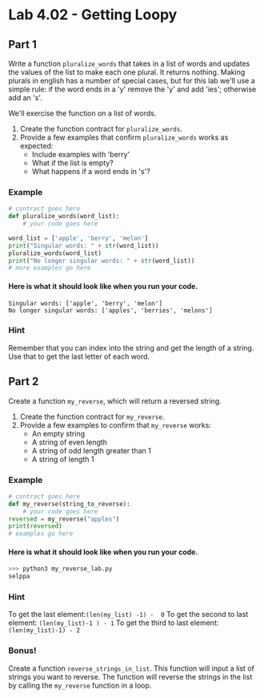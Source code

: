 # Lab 4.02 - Getting Loopy

## Part 1
Write a function `pluralize_words` that takes in a list of words and updates the values of the list
to make each one plural. It returns nothing. Making plurals in english has a number of special cases, 
but for this lab we'll use a simple rule: if the word ends in a 'y' remove the 'y' and add 'ies';
otherwise add an 's'.

We'll exercise the function on a list of words.

1. Create the function contract for `pluralize_words`. 
2. Provide a few examples that confirm `pluralize_words` works as expected:
	* Include examples with 'berry'
	* What if the list is empty?
	* What happens if a word ends in 's'?
	
### Example
 
```python
# contract goes here
def pluralize_words(word_list): 
	# your code goes here

word_list = ['apple', 'berry', 'melon']
print("Singular words: " + str(word_list))
pluralize_words(word_list)
print("No longer singular words: " + str(word_list))
# more examples go here
```

#### Here is what it should look like when you run your code. 

```
Singular words: ['apple', 'berry', 'melon']
No longer singular words: ['apples', 'berries', 'melons']
```

### Hint
Remember that you can index into the string and get the length of a string. Use that to get the last letter of each word. 

## Part 2
Create a function `my_reverse`, which will return a reversed string.

1. Create the function contract for `my_reverse`.
2. Provide a few examples to confirm that `my_reverse` works:
	* An empty string
	* A string of even length
	* A string of odd length greater than 1
	* A string of length 1 

### Example

```python
# contract goes here
def my_reverse(string_to_reverse): 
	# your code goes here
reversed = my_reverse("apples")
print(reversed)
# examples go here
```

#### Here is what it should look like when you run your code. 

```python
>>> python3 my_reverse_lab.py
selppa
```

### Hint
To get the last element:`(len(my_list) -1) -  0`
To get the second to last element: `(len(my_list)-1 ) - 1`
To get the third to last element: `(len(my_list)-1) - 2`


### Bonus!
Create a function `reverse_strings_in_list`. This function will input a list of strings you want to reverse. The function will reverse the strings in the list by calling the `my_reverse` function in a loop.
